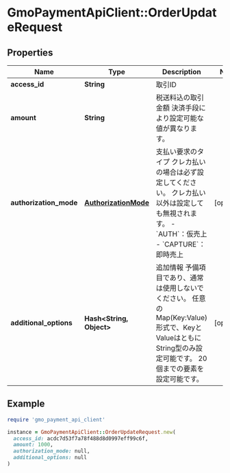 # GmoPaymentApiClient::OrderUpdateRequest

## Properties

| Name | Type | Description | Notes |
| ---- | ---- | ----------- | ----- |
| **access_id** | **String** | 取引ID |  |
| **amount** | **String** | 税送料込の取引金額   決済手段により設定可能な値が異なります。  |  |
| **authorization_mode** | [**AuthorizationMode**](AuthorizationMode.md) | 支払い要求のタイプ   クレカ払いの場合は必ず設定してください。   クレカ払い以外は設定しても無視されます。   - &#x60;AUTH&#x60;：仮売上 - &#x60;CAPTURE&#x60;：即時売上  | [optional] |
| **additional_options** | **Hash&lt;String, Object&gt;** | 追加情報   予備項目であり、通常は使用しないでください。   任意のMap(Key:Value)形式で、KeyとValueはともにString型のみ設定可能です。   20個までの要素を設定可能です。  | [optional] |

## Example

```ruby
require 'gmo_payment_api_client'

instance = GmoPaymentApiClient::OrderUpdateRequest.new(
  access_id: acdc7d53f7a78f488d8d0997eff99c6f,
  amount: 1000,
  authorization_mode: null,
  additional_options: null
)
```

